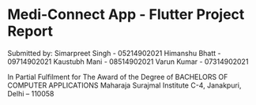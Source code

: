 # Medi-Connect App - Flutter Project Report 
Submitted by: 
Simarpreet Singh - 05214902021 
Himanshu Bhatt - 09714902021 
Kaustubh Mani - 08514902021 
Varun Kumar - 07314902021 

In Partial Fulfilment for The Award of the Degree of 
BACHELORS OF COMPUTER APPLICATIONS
Maharaja Surajmal Institute 
C-4, Janakpuri, Delhi – 110058
